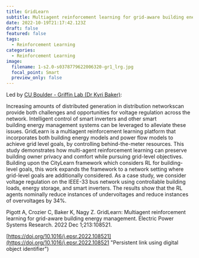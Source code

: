 ```yaml
---
title: GridLearn
subtitle: Multiagent reinforcement learning for grid-aware building energy management
date: 2022-10-19T21:17:42.123Z
draft: false
featured: false
tags:
  - Reinforcement Learning
categories:
  - Reinforcement Learning
image:
  filename: 1-s2.0-s0378779622006320-gr1_lrg.jpg
  focal_point: Smart
  preview_only: false
---
```

Led by [CU Boulder - Griffin Lab (Dr Kyri Baker)](http://www.kyrib.com):

Increasing amounts of distributed generation in distribution networkscan provide both challenges and opportunities for voltage regulation across the network. Intelligent control of smart inverters and other smart building energy management systems can be leveraged to alleviate these issues. GridLearn is a multiagent reinforcement learning platform that incorporates both building energy models and power flow models to achieve grid level goals, by controlling behind-the-meter resources. This study demonstrates how multi-agent reinforcement learning can preserve building owner privacy and comfort while pursuing grid-level objectives. Building upon the CityLearn framework which considers RL for building-level goals, this work expands the framework to a network setting where grid-level goals are additionally considered. As a case study, we consider voltage regulation on the IEEE-33 bus network using controllable building loads, energy storage, and smart inverters. The results show that the RL agents nominally reduce instances of undervoltages and reduce instances of overvoltages by 34%.

Pigott A, Crozier C, Baker K, Nagy Z. GridLearn: Multiagent reinforcement learning for grid-aware building energy management. Electric Power Systems Research. 2022 Dec 1;213:108521.

[https://doi.org/10.1016/j.epsr.2022.108521](https://doi.org/10.1016/j.epsr.2022.108521 "Persistent link using digital object identifier")